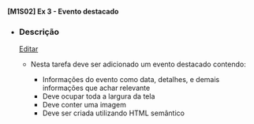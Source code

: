 **[M1S02] Ex 3 - Evento destacado**

* ### Descrição

  [Editar](https://trello.com/c/LKHNnalY/15-m1s02-ex-2-barra-de-navegação-e-cabeçalho#)

  - Nesta tarefa deve ser adicionado um evento destacado contendo:

    - Informações do evento como data, detalhes,  e demais informações que achar relevante
    - Deve ocupar toda a largura da tela
    - Deve conter uma imagem
    - Deve ser criada utilizando HTML semântico